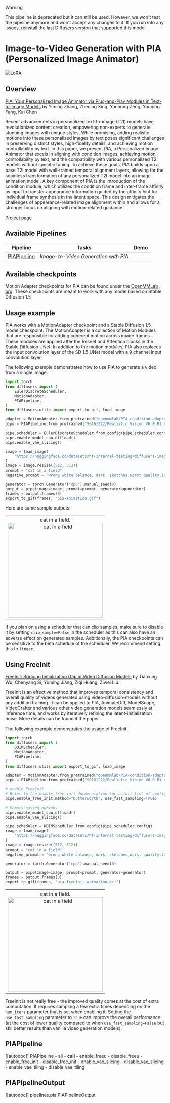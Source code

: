 <!--Copyright 2025 The HuggingFace Team. All rights reserved.

Licensed under the Apache License, Version 2.0 (the "License"); you may not use this file except in compliance with
the License. You may obtain a copy of the License at

http://www.apache.org/licenses/LICENSE-2.0

Unless required by applicable law or agreed to in writing, software distributed under the License is distributed on
an "AS IS" BASIS, WITHOUT WARRANTIES OR CONDITIONS OF ANY KIND, either express or implied. See the License for the
specific language governing permissions and limitations under the License.
-->

> [!WARNING]
> This pipeline is deprecated but it can still be used. However, we won't test the pipeline anymore and won't accept any changes to it. If you run into any issues, reinstall the last Diffusers version that supported this model.

# Image-to-Video Generation with PIA (Personalized Image Animator)

<div class="flex flex-wrap space-x-1">
  <img alt="LoRA" src="https://img.shields.io/badge/LoRA-d8b4fe?style=flat"/>
</div>

## Overview

[PIA: Your Personalized Image Animator via Plug-and-Play Modules in Text-to-Image Models](https://huggingface.co/papers/2312.13964) by Yiming Zhang, Zhening Xing, Yanhong Zeng, Youqing Fang, Kai Chen

Recent advancements in personalized text-to-image (T2I) models have revolutionized content creation, empowering non-experts to generate stunning images with unique styles. While promising, adding realistic motions into these personalized images by text poses significant challenges in preserving distinct styles, high-fidelity details, and achieving motion controllability by text. In this paper, we present PIA, a Personalized Image Animator that excels in aligning with condition images, achieving motion controllability by text, and the compatibility with various personalized T2I models without specific tuning. To achieve these goals, PIA builds upon a base T2I model with well-trained temporal alignment layers, allowing for the seamless transformation of any personalized T2I model into an image animation model. A key component of PIA is the introduction of the condition module, which utilizes the condition frame and inter-frame affinity as input to transfer appearance information guided by the affinity hint for individual frame synthesis in the latent space. This design mitigates the challenges of appearance-related image alignment within and allows for a stronger focus on aligning with motion-related guidance.

[Project page](https://pi-animator.github.io/)

## Available Pipelines

| Pipeline | Tasks | Demo
|---|---|:---:|
| [PIAPipeline](https://github.com/huggingface/diffusers/blob/main/src/diffusers/pipelines/pia/pipeline_pia.py) | *Image-to-Video Generation with PIA* |

## Available checkpoints

Motion Adapter checkpoints for PIA can be found under the [OpenMMLab org](https://huggingface.co/openmmlab/PIA-condition-adapter). These checkpoints are meant to work with any model based on Stable Diffusion 1.5

## Usage example

PIA works with a MotionAdapter checkpoint and a Stable Diffusion 1.5 model checkpoint. The MotionAdapter is a collection of Motion Modules that are responsible for adding coherent motion across image frames. These modules are applied after the Resnet and Attention blocks in the Stable Diffusion UNet. In addition to the motion modules, PIA also replaces the input convolution layer of the SD 1.5 UNet model with a 9 channel input convolution layer.

The following example demonstrates how to use PIA to generate a video from a single image.

```python
import torch
from diffusers import (
    EulerDiscreteScheduler,
    MotionAdapter,
    PIAPipeline,
)
from diffusers.utils import export_to_gif, load_image

adapter = MotionAdapter.from_pretrained("openmmlab/PIA-condition-adapter")
pipe = PIAPipeline.from_pretrained("SG161222/Realistic_Vision_V6.0_B1_noVAE", motion_adapter=adapter, torch_dtype=torch.float16)

pipe.scheduler = EulerDiscreteScheduler.from_config(pipe.scheduler.config)
pipe.enable_model_cpu_offload()
pipe.enable_vae_slicing()

image = load_image(
    "https://huggingface.co/datasets/hf-internal-testing/diffusers-images/resolve/main/pix2pix/cat_6.png?download=true"
)
image = image.resize((512, 512))
prompt = "cat in a field"
negative_prompt = "wrong white balance, dark, sketches,worst quality,low quality"

generator = torch.Generator("cpu").manual_seed(0)
output = pipe(image=image, prompt=prompt, generator=generator)
frames = output.frames[0]
export_to_gif(frames, "pia-animation.gif")
```

Here are some sample outputs:

<table>
    <tr>
        <td><center>
        cat in a field.
        <br>
        <img src="https://huggingface.co/datasets/huggingface/documentation-images/resolve/main/diffusers/pia-default-output.gif"
            alt="cat in a field"
            style="width: 300px;" />
        </center></td>
    </tr>
</table>


<Tip>

If you plan on using a scheduler that can clip samples, make sure to disable it by setting `clip_sample=False` in the scheduler as this can also have an adverse effect on generated samples. Additionally, the PIA checkpoints can be sensitive to the beta schedule of the scheduler. We recommend setting this to `linear`.

</Tip>

## Using FreeInit

[FreeInit: Bridging Initialization Gap in Video Diffusion Models](https://huggingface.co/papers/2312.07537) by Tianxing Wu, Chenyang Si, Yuming Jiang, Ziqi Huang, Ziwei Liu.

FreeInit is an effective method that improves temporal consistency and overall quality of videos generated using video-diffusion-models without any addition training. It can be applied to PIA, AnimateDiff, ModelScope, VideoCrafter and various other video generation models seamlessly at inference time, and works by iteratively refining the latent-initialization noise. More details can be found it the paper.

The following example demonstrates the usage of FreeInit.

```python
import torch
from diffusers import (
    DDIMScheduler,
    MotionAdapter,
    PIAPipeline,
)
from diffusers.utils import export_to_gif, load_image

adapter = MotionAdapter.from_pretrained("openmmlab/PIA-condition-adapter")
pipe = PIAPipeline.from_pretrained("SG161222/Realistic_Vision_V6.0_B1_noVAE", motion_adapter=adapter)

# enable FreeInit
# Refer to the enable_free_init documentation for a full list of configurable parameters
pipe.enable_free_init(method="butterworth", use_fast_sampling=True)

# Memory saving options
pipe.enable_model_cpu_offload()
pipe.enable_vae_slicing()

pipe.scheduler = DDIMScheduler.from_config(pipe.scheduler.config)
image = load_image(
    "https://huggingface.co/datasets/hf-internal-testing/diffusers-images/resolve/main/pix2pix/cat_6.png?download=true"
)
image = image.resize((512, 512))
prompt = "cat in a field"
negative_prompt = "wrong white balance, dark, sketches,worst quality,low quality"

generator = torch.Generator("cpu").manual_seed(0)

output = pipe(image=image, prompt=prompt, generator=generator)
frames = output.frames[0]
export_to_gif(frames, "pia-freeinit-animation.gif")
```

<table>
    <tr>
        <td><center>
        cat in a field.
        <br>
        <img src="https://huggingface.co/datasets/huggingface/documentation-images/resolve/main/diffusers/pia-freeinit-output-cat.gif"
            alt="cat in a field"
            style="width: 300px;" />
        </center></td>
    </tr>
</table>


<Tip warning={true}>

FreeInit is not really free - the improved quality comes at the cost of extra computation. It requires sampling a few extra times depending on the `num_iters` parameter that is set when enabling it. Setting the `use_fast_sampling` parameter to `True` can improve the overall performance (at the cost of lower quality compared to when `use_fast_sampling=False` but still better results than vanilla video generation models).

</Tip>

## PIAPipeline

[[autodoc]] PIAPipeline
	- all
	- __call__
    - enable_freeu
    - disable_freeu
    - enable_free_init
    - disable_free_init
    - enable_vae_slicing
    - disable_vae_slicing
    - enable_vae_tiling
    - disable_vae_tiling

## PIAPipelineOutput

[[autodoc]] pipelines.pia.PIAPipelineOutput